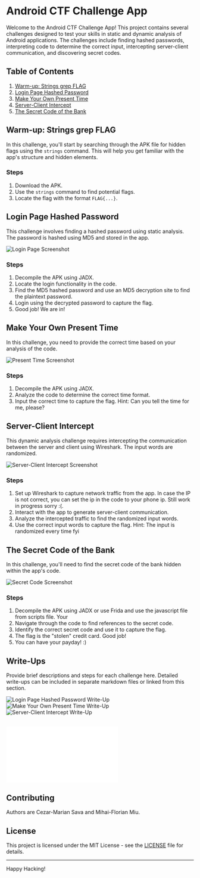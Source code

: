 # Android CTF Challenge App

Welcome to the Android CTF Challenge App! This project contains several challenges designed to test your skills in static and dynamic analysis of Android applications. The challenges include finding hashed passwords, interpreting code to determine the correct input, intercepting server-client communication, and discovering secret codes.

## Table of Contents
1. [Warm-up: Strings grep FLAG](#warm-up-strings-grep-flag)
2. [Login Page Hashed Password](#login-page-hashed-password)
3. [Make Your Own Present Time](#make-your-own-present-time)
4. [Server-Client Intercept](#server-client-intercept)
5. [The Secret Code of the Bank](#the-secret-code-of-the-bank)

## Warm-up: Strings grep FLAG
In this challenge, you'll start by searching through the APK file for hidden flags using the `strings` command. This will help you get familiar with the app's structure and hidden elements.

### Steps
1. Download the APK.
2. Use the `strings` command to find potential flags.
3. Locate the flag with the format `FLAG{...}`.

## Login Page Hashed Password
This challenge involves finding a hashed password using static analysis. The password is hashed using MD5 and stored in the app.

![Login Page Screenshot](Screenshots/Login_Page.png)

### Steps
1. Decompile the APK using JADX.
2. Locate the login functionality in the code.
3. Find the MD5 hashed password and use an MD5 decryption site to find the plaintext password.
4. Login using the decrypted password to capture the flag.
5. Good job! We are in!

## Make Your Own Present Time
In this challenge, you need to provide the correct time based on your analysis of the code.

![Present Time Screenshot](Screenshots/Time_Page.png)

### Steps
1. Decompile the APK using JADX.
2. Analyze the code to determine the correct time format.
3. Input the correct time to capture the flag.
Hint: Can you tell the time for me, please?

## Server-Client Intercept
This dynamic analysis challenge requires intercepting the communication between the server and client using Wireshark. The input words are randomized.

![Server-Client Intercept Screenshot](Screenshots/Apple_Page.png)

### Steps
1. Set up Wireshark to capture network traffic from the app. In case the IP is not correct, you can set the ip in the code to your phone ip. Still work in progress sorry :(.
2. Interact with the app to generate server-client communication.
3. Analyze the intercepted traffic to find the randomized input words.
4. Use the correct input words to capture the flag.
Hint: The input is randomized every time fyi

## The Secret Code of the Bank
In this challenge, you'll need to find the secret code of the bank hidden within the app's code.

![Secret Code Screenshot](Screenshots/Card_Page.png)

### Steps
1. Decompile the APK using JADX or use Frida and use the javascript file from scripts file. Your
2. Navigate through the code to find references to the secret code.
3. Identify the correct secret code and use it to capture the flag.
4. The flag is the "stolen" credit card. Good job! 
5. You can have your payday! :)


## Write-Ups
Provide brief descriptions and steps for each challenge here. Detailed write-ups can be included in separate markdown files or linked from this section.

![Login Page Hashed Password Write-Up](Screenshots/Login_decomp.png)
![Make Your Own Present Time Write-Up](Screenshots/Time.png)
![Server-Client Intercept Write-Up](Screenshots/Wireshark.png)
## ![The Secret Code of the Bank Write-Up](path/to/secret_code_writeup.md)

## Contributing
Authors are Cezar-Marian Sava and Mihai-Florian Miu.

## License
This project is licensed under the MIT License - see the [LICENSE](LICENSE) file for details.

---

Happy Hacking!
